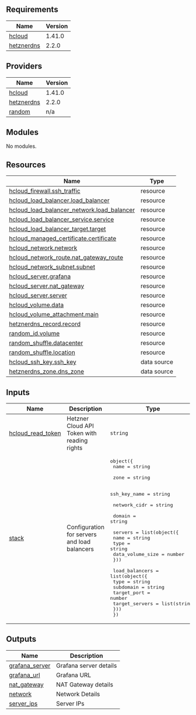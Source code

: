 ## Requirements

| Name | Version |
|------|---------|
| <a name="requirement_hcloud"></a> [hcloud](#requirement\_hcloud) | 1.41.0 |
| <a name="requirement_hetznerdns"></a> [hetznerdns](#requirement\_hetznerdns) | 2.2.0 |

## Providers

| Name | Version |
|------|---------|
| <a name="provider_hcloud"></a> [hcloud](#provider\_hcloud) | 1.41.0 |
| <a name="provider_hetznerdns"></a> [hetznerdns](#provider\_hetznerdns) | 2.2.0 |
| <a name="provider_random"></a> [random](#provider\_random) | n/a |

## Modules

No modules.

## Resources

| Name | Type |
|------|------|
| [hcloud_firewall.ssh_traffic](https://registry.terraform.io/providers/hetznercloud/hcloud/1.41.0/docs/resources/firewall) | resource |
| [hcloud_load_balancer.load_balancer](https://registry.terraform.io/providers/hetznercloud/hcloud/1.41.0/docs/resources/load_balancer) | resource |
| [hcloud_load_balancer_network.load_balancer](https://registry.terraform.io/providers/hetznercloud/hcloud/1.41.0/docs/resources/load_balancer_network) | resource |
| [hcloud_load_balancer_service.service](https://registry.terraform.io/providers/hetznercloud/hcloud/1.41.0/docs/resources/load_balancer_service) | resource |
| [hcloud_load_balancer_target.target](https://registry.terraform.io/providers/hetznercloud/hcloud/1.41.0/docs/resources/load_balancer_target) | resource |
| [hcloud_managed_certificate.certificate](https://registry.terraform.io/providers/hetznercloud/hcloud/1.41.0/docs/resources/managed_certificate) | resource |
| [hcloud_network.network](https://registry.terraform.io/providers/hetznercloud/hcloud/1.41.0/docs/resources/network) | resource |
| [hcloud_network_route.nat_gateway_route](https://registry.terraform.io/providers/hetznercloud/hcloud/1.41.0/docs/resources/network_route) | resource |
| [hcloud_network_subnet.subnet](https://registry.terraform.io/providers/hetznercloud/hcloud/1.41.0/docs/resources/network_subnet) | resource |
| [hcloud_server.grafana](https://registry.terraform.io/providers/hetznercloud/hcloud/1.41.0/docs/resources/server) | resource |
| [hcloud_server.nat_gateway](https://registry.terraform.io/providers/hetznercloud/hcloud/1.41.0/docs/resources/server) | resource |
| [hcloud_server.server](https://registry.terraform.io/providers/hetznercloud/hcloud/1.41.0/docs/resources/server) | resource |
| [hcloud_volume.data](https://registry.terraform.io/providers/hetznercloud/hcloud/1.41.0/docs/resources/volume) | resource |
| [hcloud_volume_attachment.main](https://registry.terraform.io/providers/hetznercloud/hcloud/1.41.0/docs/resources/volume_attachment) | resource |
| [hetznerdns_record.record](https://registry.terraform.io/providers/timohirt/hetznerdns/2.2.0/docs/resources/record) | resource |
| [random_id.volume](https://registry.terraform.io/providers/hashicorp/random/latest/docs/resources/id) | resource |
| [random_shuffle.datacenter](https://registry.terraform.io/providers/hashicorp/random/latest/docs/resources/shuffle) | resource |
| [random_shuffle.location](https://registry.terraform.io/providers/hashicorp/random/latest/docs/resources/shuffle) | resource |
| [hcloud_ssh_key.ssh_key](https://registry.terraform.io/providers/hetznercloud/hcloud/1.41.0/docs/data-sources/ssh_key) | data source |
| [hetznerdns_zone.dns_zone](https://registry.terraform.io/providers/timohirt/hetznerdns/2.2.0/docs/data-sources/zone) | data source |

## Inputs

| Name | Description | Type | Default | Required |
|------|-------------|------|---------|:--------:|
| <a name="input_hcloud_read_token"></a> [hcloud\_read\_token](#input\_hcloud\_read\_token) | Hetzner Cloud API Token with reading rights | `string` | n/a | yes |
| <a name="input_stack"></a> [stack](#input\_stack) | Configuration for servers and load balancers | <pre>object({<br>    name = string<br><br>    zone = string<br><br>    ssh_key_name = string<br><br>    network_cidr = string<br><br>    domain = string<br><br>    servers = list(object({<br>      name             = string<br>      type             = string<br>      data_volume_size = number<br>    }))<br><br>    load_balancers = list(object({<br>      type                = string<br>      subdomain           = string<br>      target_port         = number<br>      target_servers      = list(string)<br>    }))<br>  })</pre> | n/a | yes |

## Outputs

| Name | Description |
|------|-------------|
| <a name="output_grafana_server"></a> [grafana\_server](#output\_grafana\_server) | Grafana server details |
| <a name="output_grafana_url"></a> [grafana\_url](#output\_grafana\_url) | Grafana URL |
| <a name="output_nat_gateway"></a> [nat\_gateway](#output\_nat\_gateway) | NAT Gateway details |
| <a name="output_network"></a> [network](#output\_network) | Network Details |
| <a name="output_server_ips"></a> [server\_ips](#output\_server\_ips) | Server IPs |
